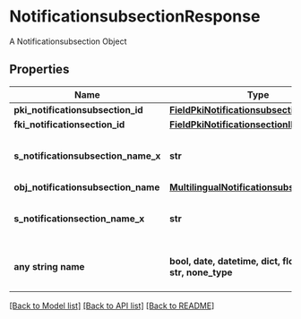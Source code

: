 # NotificationsubsectionResponse

A Notificationsubsection Object

## Properties
Name | Type | Description | Notes
------------ | ------------- | ------------- | -------------
**pki_notificationsubsection_id** | [**FieldPkiNotificationsubsectionID**](FieldPkiNotificationsubsectionID.md) |  | 
**fki_notificationsection_id** | [**FieldPkiNotificationsectionID**](FieldPkiNotificationsectionID.md) |  | 
**s_notificationsubsection_name_x** | **str** | The name of the Notificationsubsection in the language of the requester | 
**obj_notificationsubsection_name** | [**MultilingualNotificationsubsectionName**](MultilingualNotificationsubsectionName.md) |  | [optional] 
**s_notificationsection_name_x** | **str** | The name of the Notificationsection in the language of the requester | [optional] 
**any string name** | **bool, date, datetime, dict, float, int, list, str, none_type** | any string name can be used but the value must be the correct type | [optional]

[[Back to Model list]](../README.md#documentation-for-models) [[Back to API list]](../README.md#documentation-for-api-endpoints) [[Back to README]](../README.md)


